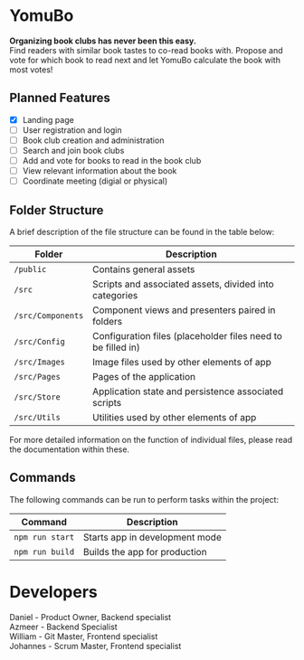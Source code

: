 # YomuBo

**Organizing book clubs has never been this easy.**  
Find readers with similar book tastes to co-read books with. Propose and vote for which book to read next and let YomuBo calculate the book with most votes!

## Planned Features

- [x] Landing page
- [ ] User registration and login
- [ ] Book club creation and administration
- [ ] Search and join book clubs
- [ ] Add and vote for books to read in the book club
- [ ] View relevant information about the book
- [ ] Coordinate meeting (digial or physical)

## Folder Structure

A brief description of the file structure can be found in the table below:

| Folder            | Description                                                          |
|-------------------|----------------------------------------------------------------------|
| `/public`         | Contains general assets                                              |
| `/src`            | Scripts and associated assets, divided into categories               |
| `/src/Components` | Component views and presenters paired in folders                     |
| `/src/Config`     | Configuration files (placeholder files need to be filled in)         |
| `/src/Images`     | Image files used by other elements of app                            |
| `/src/Pages`      | Pages of the application                                             |
| `/src/Store`      | Application state and persistence associated scripts                 |
| `/src/Utils`      | Utilities used by other elements of app                              |

For more detailed information on the function of individual files, please read the documentation within these.

## Commands

The following commands can be run to perform tasks within the project:

| Command         | Description                    |
| --------------- | ------------------------------ |
| `npm run start` | Starts app in development mode |
| `npm run build` | Builds the app for production  |


# Developers  
Daniel - Product Owner, Backend specialist  
Azmeer - Backend Specialist  
William - Git Master, Frontend specialist  
Johannes - Scrum Master, Frontend specialist  
